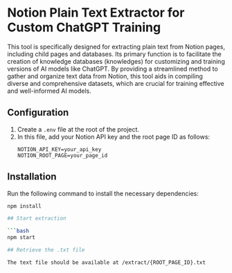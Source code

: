 # Notion Plain Text Extractor for Custom ChatGPT Training

This tool is specifically designed for extracting plain text from Notion pages, including child pages and databases. Its primary function is to facilitate the creation of knowledge databases (knowledges) for customizing and training versions of AI models like ChatGPT. By providing a streamlined method to gather and organize text data from Notion, this tool aids in compiling diverse and comprehensive datasets, which are crucial for training effective and well-informed AI models.

## Configuration

1. Create a `.env` file at the root of the project.
2. In this file, add your Notion API key and the root page ID as follows:
    ```
    NOTION_API_KEY=your_api_key
    NOTION_ROOT_PAGE=your_page_id
    ```

## Installation

Run the following command to install the necessary dependencies:

```bash
npm install

## Start extraction

```bash
npm start

## Retrieve the .txt file

The text file should be available at /extract/{ROOT_PAGE_ID}.txt
